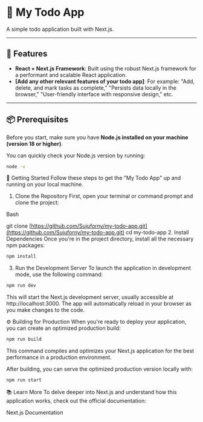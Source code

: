 # 📘 My Todo App

A simple todo application built with Next.js.

---

## 🚀 Features

* **React + Next.js Framework**: Built using the robust Next.js framework for a performant and scalable React application.
* **[Add any other relevant features of your todo app]**: For example: "Add, delete, and mark tasks as complete," "Persists data locally in the browser," "User-friendly interface with responsive design," etc.

---

## 📦 Prerequisites

Before you start, make sure you have **Node.js installed on your machine (version 18 or higher)**.

You can quickly check your Node.js version by running:

```bash
node -v
```

🚚 Getting Started
Follow these steps to get the "My Todo App" up and running on your local machine.

1. Clone the Repository
First, open your terminal or command prompt and clone the project:

Bash

git clone [https://github.com/Sujuforny/my-todo-app.git](https://github.com/Sujuforny/my-todo-app.git)
cd my-todo-app
2. Install Dependencies
Once you're in the project directory, install all the necessary npm packages:

```Bash
npm install
```

3. Run the Development Server
To launch the application in development mode, use the following command:

```Bash
npm run dev
```

This will start the Next.js development server, usually accessible at http://localhost:3000. The app will automatically reload in your browser as you make changes to the code.

⚙️ Building for Production
When you're ready to deploy your application, you can create an optimized production build:


```Bash
npm run build
```

This command compiles and optimizes your Next.js application for the best performance in a production environment.

After building, you can serve the optimized production version locally with:

```Bash
npm run start
```

📚 Learn More
To delve deeper into Next.js and understand how this application works, check out the official documentation:

Next.js Documentation